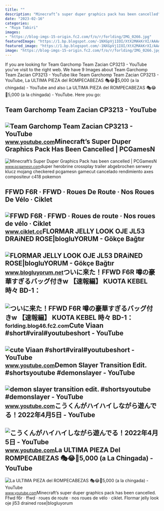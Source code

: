 ```yaml
---
title: ""
description: "Minecraft’s super duper graphics pack has been cancelled"
date: "2023-02-16"
categories:
- "Ruya Tabiri"
images:
- "https://blog-imgs-15-origin.fc2.com/f/o/r/forlding/IMG_0266.jpg"
featuredImage: "https://1.bp.blogspot.com/-1NXGpVj1IOI/XtX2MAkKrXI/AAAAAAAAK5I/ZQA2KaHIImEy1v2cieQ7A3Tvmbvq5wLJgCLcBGAsYHQ/s1600/flormar-jelly-look-JL53-Drained-Rose.JPG"
featured_image: "https://1.bp.blogspot.com/-1NXGpVj1IOI/XtX2MAkKrXI/AAAAAAAAK5I/ZQA2KaHIImEy1v2cieQ7A3Tvmbvq5wLJgCLcBGAsYHQ/s1600/flormar-jelly-look-JL53-Drained-Rose.JPG"
image: "https://blog-imgs-15-origin.fc2.com/f/o/r/forlding/IMG_0266.jpg"
---
```


If you are looking for Team Garchomp Team Zacian CP3213 - YouTube you've visit to the right web. We have 9 Images about Team Garchomp Team Zacian CP3213 - YouTube like Team Garchomp Team Zacian CP3213 - YouTube, La ULTIMA PIEZA del ROMPECABEZAS 🎭😂🧘5,000 (a la chingada) - YouTube and also La ULTIMA PIEZA del ROMPECABEZAS 🎭😂🧘5,000 (a la chingada) - YouTube. Here you go:

Team Garchomp Team Zacian CP3213 - YouTube
------------------------------------------

 ![Team Garchomp Team Zacian CP3213 - YouTube](https://i.ytimg.com/vi/HYLCwcE-Dgc/maxres2.jpg?sqp=-oaymwEoCIAKENAF8quKqQMcGADwAQH4AYwCgALgA4oCDAgAEAEYRSBHKGUwDw==&rs=AOn4CLC_ulBvmvqa2cf2uT56Qfk3FCYaDA) <small>www.youtube.com</small>Minecraft’s Super Duper Graphics Pack Has Been Cancelled | PCGamesN
-------------------------------------------------------------------

 ![Minecraft’s Super Duper Graphics Pack has been cancelled | PCGamesN](https://www.pcgamesn.com/wp-content/uploads/2019/08/minecraft-super-duper-graphics-pack.jpg) <small>www.pcgamesn.com</small>duper herobrine crossplay trailer abgebrochen serwery klucz mojang checkered pcgamesn gamecut cancelado rendimiento axes compositeur c418 pokemon

FFWD F6R · FFWD · Roues De Route · Nos Roues De Vélo · Ciklet
-------------------------------------------------------------

 ![FFWD F6R · FFWD · Roues de route · Nos roues de vélo · Ciklet](https://api.ciklet.cc/wp-content/uploads/2022/11/Fast-Forward-F6R-Alloy-Carbon-Clincher-Wheelset-Wheel-Sets-Black-Red-White-A6132102531001.jpg) <small>www.ciklet.cc</small>FLORMAR JELLY LOOK OJE JL53 DRAiNED ROSE|blogluYORUM - Gökçe Bağtır
-------------------------------------------------------------------

 ![FLORMAR JELLY LOOK OJE JL53 DRAiNED ROSE|blogluYORUM - Gökçe Bağtır](https://1.bp.blogspot.com/-1NXGpVj1IOI/XtX2MAkKrXI/AAAAAAAAK5I/ZQA2KaHIImEy1v2cieQ7A3Tvmbvq5wLJgCLcBGAsYHQ/s1600/flormar-jelly-look-JL53-Drained-Rose.JPG) <small>www.blogluyorum.net</small>ついに来た！FFWD F6R 噂の豪華すぎるバッグ付きw 【速報編】 KUOTA KEBEL 時々 BD-1：
-------------------------------------------------------

 ![ついに来た！FFWD F6R 噂の豪華すぎるバッグ付きw 【速報編】 KUOTA KEBEL 時々 BD-1：](https://blog-imgs-15-origin.fc2.com/f/o/r/forlding/IMG_0266.jpg) <small>forlding.blog46.fc2.com</small>Cute Viaan #short#viral#youtubeshort - YouTube
----------------------------------------------

 ![cute Viaan #short#viral#youtubeshort - YouTube](https://i.ytimg.com/vi/oPb6FcYADA0/hq2.jpg?sqp=-oaymwEoCOADEOgC8quKqQMcGADwAQH4Ac4FgAKACooCDAgAEAEYZSBdKE4wDw==&rs=AOn4CLCUQw-VGHZGEBpxjRVtchxVuCjbhQ) <small>www.youtube.com</small>Demon Slayer Transition Edit. #shortsyoutube #demonslayer - YouTube
-------------------------------------------------------------------

 ![demon slayer transition edit. #shortsyoutube #demonslayer - YouTube](https://i.ytimg.com/vi/1rKI7fcMCek/maxres2.jpg?sqp=-oaymwEoCIAKENAF8quKqQMcGADwAQH4Ad4EgAK4CIoCDAgAEAEYZSBUKFAwDw==&rs=AOn4CLD1e_ipFm11LMwo65ZJRV7Kyk38pg) <small>www.youtube.com</small>こうくんがハイハイしながら遊んでる！2022年4月5日 - YouTube
-------------------------------------

 ![こうくんがハイハイしながら遊んでる！2022年4月5日 - YouTube](https://i.ytimg.com/vi/H2fAEMesIjo/maxresdefault.jpg?sqp=-oaymwEmCIAKENAF8quKqQMa8AEB-AH-CYAC0AWKAgwIABABGGUgXyhTMA8=&rs=AOn4CLCJYSghky0o-ilndxvg6fCYAda1ug) <small>www.youtube.com</small>La ULTIMA PIEZA Del ROMPECABEZAS 🎭😂🧘5,000 (a La Chingada) - YouTube
-------------------------------------------------------------------

 ![La ULTIMA PIEZA del ROMPECABEZAS 🎭😂🧘5,000 (a la chingada) - YouTube](https://i.ytimg.com/vi/KdZ3OosEZ6s/hq2.jpg?sqp=-oaymwEoCOADEOgC8quKqQMcGADwAQH4Ad4EgAK4CIoCDAgAEAEYZSBMKGMwDw==&rs=AOn4CLCfzFvJaPoNerKMbSKycXF-fCyaDA) <small>www.youtube.com</small>Minecraft’s super duper graphics pack has been cancelled. Ffwd f6r · ffwd · roues de route · nos roues de vélo · ciklet. Flormar jelly look oje jl53 drained rose|blogluyorum

